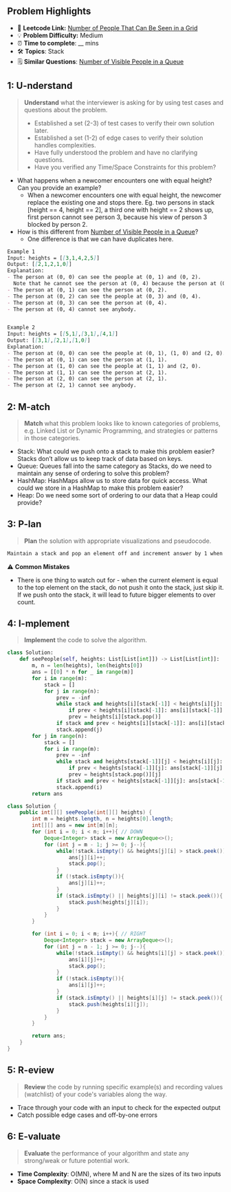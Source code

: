 ## Problem Highlights

* 🔗 **Leetcode Link:** [Number of People That Can Be Seen in a Grid](https://leetcode.com/problems/number-of-people-that-can-be-seen-in-a-grid/) 
* 💡 **Problem Difficulty:** Medium
* ⏰ **Time to complete**: __ mins
* 🛠️ **Topics**: Stack
* 🗒️ **Similar Questions**: [Number of Visible People in a Queue](https://leetcode.com/problems/number-of-visible-people-in-a-queue/)
    
## 1: U-nderstand
 
> **Understand** what the interviewer is asking for by using test cases and questions about the problem.
> 
> - Established a set (2-3) of test cases to verify their own solution later.
> - Established a set (1-2) of edge cases to verify their solution handles complexities.
> - Have fully understood the problem and have no clarifying questions.
> - Have you verified any Time/Space Constraints for this problem?

- What happens when a newcomer encounters one with equal height? Can you provide an example?
  - When a newcomer encounters one with equal height, the newcomer replace the existing one and stops there. 
Eg. two persons in stack [height == 4, height == 2], a third one with height == 2 shows up, first person cannot see person 3, because his view of person 3 blocked by person 2.
- How is this different from [Number of Visible People in a Queue](https://leetcode.com/problems/number-of-visible-people-in-a-queue/)? 
  - One difference is that we can have duplicates here.

```markdown
Example 1
Input: heights = [[3,1,4,2,5]]
Output: [[2,1,2,1,0]]
Explanation:
- The person at (0, 0) can see the people at (0, 1) and (0, 2).
  Note that he cannot see the person at (0, 4) because the person at (0, 2) is taller than him.
- The person at (0, 1) can see the person at (0, 2).
- The person at (0, 2) can see the people at (0, 3) and (0, 4).
- The person at (0, 3) can see the person at (0, 4).
- The person at (0, 4) cannot see anybody.


Example 2
Input: heights = [[5,1],[3,1],[4,1]]
Output: [[3,1],[2,1],[1,0]]
Explanation:
- The person at (0, 0) can see the people at (0, 1), (1, 0) and (2, 0).
- The person at (0, 1) can see the person at (1, 1).
- The person at (1, 0) can see the people at (1, 1) and (2, 0).
- The person at (1, 1) can see the person at (2, 1).
- The person at (2, 0) can see the person at (2, 1).
- The person at (2, 1) cannot see anybody.
```   
    
## 2: M-atch

> **Match** what this problem looks like to known categories of problems, e.g. Linked List or Dynamic Programming, and strategies or patterns in those categories.

- Stack: What could we push onto a stack to make this problem easier? Stacks don’t allow us to keep track of data based on keys.
- Queue: Queues fall into the same category as Stacks, do we need to maintain any sense of ordering to solve this problem?
- HashMap: HashMaps allow us to store data for quick access. What could we store in a HashMap to make this problem easier?
- Heap: Do we need some sort of ordering to our data that a Heap could provide?

## 3: P-lan

> **Plan** the solution with appropriate visualizations and pseudocode.

```markdown
Maintain a stack and pop an element off and increment answer by 1 when the current height is more than the top element on the stack.
```

⚠️ **Common Mistakes**

* There is one thing to watch out for - when the current element is equal to the top element on the stack, do not push it onto the stack, just skip it. If we push onto the stack, it will lead to future bigger elements to over count.

## 4: I-mplement

> **Implement** the code to solve the algorithm.

```python
class Solution:
    def seePeople(self, heights: List[List[int]]) -> List[List[int]]:
        m, n = len(heights), len(heights[0])
        ans = [[0] * n for _ in range(m)]
        for i in range(m): 
            stack = []
            for j in range(n): 
                prev = -inf
                while stack and heights[i][stack[-1]] < heights[i][j]: 
                    if prev < heights[i][stack[-1]]: ans[i][stack[-1]] += 1
                    prev = heights[i][stack.pop()]
                if stack and prev < heights[i][stack[-1]]: ans[i][stack[-1]] += 1
                stack.append(j)
        for j in range(n): 
            stack = []
            for i in range(m): 
                prev = -inf 
                while stack and heights[stack[-1]][j] < heights[i][j]: 
                    if prev < heights[stack[-1]][j]: ans[stack[-1]][j] += 1
                    prev = heights[stack.pop()][j]
                if stack and prev < heights[stack[-1]][j]: ans[stack[-1]][j] += 1
                stack.append(i)
        return ans 
```

```java
class Solution {
    public int[][] seePeople(int[][] heights) {
        int m = heights.length, n = heights[0].length;
        int[][] ans = new int[m][n];
        for (int i = 0; i < n; i++){ // DOWN
            Deque<Integer> stack = new ArrayDeque<>();
            for (int j = m - 1; j >= 0; j--){
                while(!stack.isEmpty() && heights[j][i] > stack.peek()){
                    ans[j][i]++;
                    stack.pop();
                }
                if (!stack.isEmpty()){
                    ans[j][i]++;
                }
                if (stack.isEmpty() || heights[j][i] != stack.peek()){
                    stack.push(heights[j][i]);
                }
            }
        }

        for (int i = 0; i < m; i++){ // RIGHT
            Deque<Integer> stack = new ArrayDeque<>();
            for (int j = n - 1; j >= 0; j--){
                while(!stack.isEmpty() && heights[i][j] > stack.peek()){
                    ans[i][j]++;
                    stack.pop();
                }
                if (!stack.isEmpty()){
                    ans[i][j]++;
                }
                if (stack.isEmpty() || heights[i][j] != stack.peek()){
                    stack.push(heights[i][j]);
                }
            }
        }

        return ans;
    }
}
```
    
## 5: R-eview

> **Review** the code by running specific example(s) and recording values (watchlist) of your code's variables along the way.

- Trace through your code with an input to check for the expected output
- Catch possible edge cases and off-by-one errors

## 6: E-valuate

> **Evaluate** the performance of your algorithm and state any strong/weak or future potential work.
    
* **Time Complexity**: O(MN), where M and N are the sizes of its two inputs
* **Space Complexity**: O(N) since a stack is used